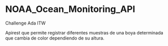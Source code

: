 # NOAA_Ocean_Monitoring_API

Challenge Ada ITW

Apirest que permite registrar diferentes muestras de una boya determinada que cambia de color dependiendo de su altura.
